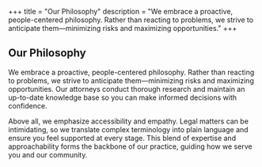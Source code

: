 +++
title = "Our Philosophy"
description = "We embrace a proactive, people-centered philosophy. Rather than reacting to problems, we strive to anticipate them—minimizing risks and maximizing opportunities."
+++

## Our Philosophy

We embrace a proactive, people-centered philosophy. Rather than reacting to problems, we strive to anticipate them—minimizing risks and maximizing opportunities. Our attorneys conduct thorough research and maintain an up-to-date knowledge base so you can make informed decisions with confidence.

Above all, we emphasize accessibility and empathy. Legal matters can be intimidating, so we translate complex terminology into plain language and ensure you feel supported at every stage. This blend of expertise and approachability forms the backbone of our practice, guiding how we serve you and our community.
